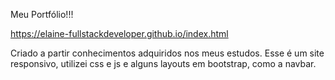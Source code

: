 Meu Portfólio!!!

https://elaine-fullstackdeveloper.github.io/index.html

Criado a partir conhecimentos adquiridos nos meus estudos.
Esse é um site responsivo, utilizei css e js e alguns layouts em bootstrap, como a navbar.


